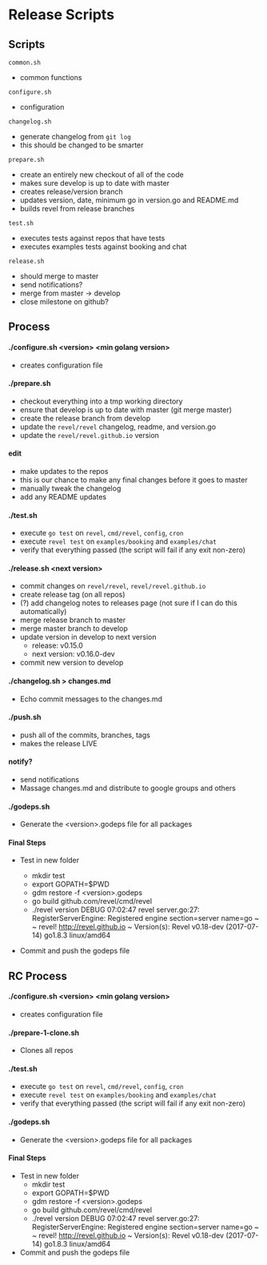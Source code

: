 # Release Scripts

## Scripts

`common.sh`

* common functions

`configure.sh`

* configuration

`changelog.sh`

* generate changelog from `git log`
* this should be changed to be smarter

`prepare.sh`

* create an entirely new checkout of all of the code
* makes sure develop is up to date with master
* creates release/version branch
* updates version, date, minimum go in version.go and README.md
* builds revel from release branches

`test.sh`

* executes tests against repos that have tests
* executes examples tests against booking and chat

`release.sh`

* should merge to master
* send notifications?
* merge from master -> develop
* close milestone on github?

## Process

#### ./configure.sh  \<version\> \<min golang version\>

* creates configuration file

#### ./prepare.sh

* checkout everything into a tmp working directory
* ensure that develop is up to date with master (git merge master)
* create the release branch from develop
* update the `revel/revel` changelog, readme, and version.go
* update the `revel/revel.github.io` version

#### edit

* make updates to the repos
* this is our chance to make any final changes before it goes to master
* manually tweak the changelog
* add any README updates

#### ./test.sh

* execute `go test` on `revel`, `cmd/revel`, `config`, `cron`
* execute `revel test` on `examples/booking` and `examples/chat`
* verify that everything passed (the script will fail if any exit non-zero)
    

#### ./release.sh \<next version\>

* commit changes on `revel/revel`, `revel/revel.github.io`
* create release tag (on all repos)
* (?) add changelog notes to releases page (not sure if I can do this automatically)
* merge release branch to master
* merge master branch to develop
* update version in develop to next version
    * release: v0.15.0
    * next version: v0.16.0-dev
* commit new version to develop

#### ./changelog.sh > changes.md

* Echo commit messages to the changes.md


#### ./push.sh

* push all of the commits, branches, tags
* makes the release LIVE
   

#### notify?

* send notifications
* Massage changes.md and distribute to google groups and others

#### ./godeps.sh
* Generate the \<version\>.godeps file for all packages

#### Final Steps
* Test in new folder 
  * mkdir test
  * export GOPATH=$PWD
  * gdm restore -f \<version\>.godeps
  * go build github.com/revel/cmd/revel
  *  ./revel version
DEBUG 07:02:47  revel  server.go:27: RegisterServerEngine: Registered engine   section=server name=go 
~
~ revel! http://revel.github.io
~
Version(s):
   Revel v0.18-dev (2017-07-14)
   go1.8.3 linux/amd64

* Commit and push the godeps file

## RC Process

#### ./configure.sh  \<version\> \<min golang version\>

* creates configuration file

#### ./prepare-1-clone.sh

* Clones all repos

#### ./test.sh

* execute `go test` on `revel`, `cmd/revel`, `config`, `cron`
* execute `revel test` on `examples/booking` and `examples/chat`
* verify that everything passed (the script will fail if any exit non-zero)

#### ./godeps.sh
* Generate the \<version\>.godeps file for all packages

#### Final Steps
* Test in new folder 
  * mkdir test
  * export GOPATH=$PWD
  * gdm restore -f \<version\>.godeps
  * go build github.com/revel/cmd/revel
  *  ./revel version
DEBUG 07:02:47  revel  server.go:27: RegisterServerEngine: Registered engine   section=server name=go 
~
~ revel! http://revel.github.io
~
Version(s):
   Revel v0.18-dev (2017-07-14)
   go1.8.3 linux/amd64
* Commit and push the godeps file
